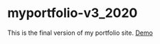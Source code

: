 # myportfolio-v3_2020
This is the final version of my portfolio site.
[Demo](https://miyukings.github.io/myportfolio-v3_2020/)